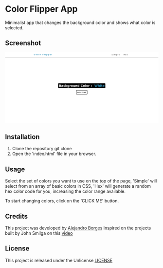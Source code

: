 # Color Flipper App

Minimalist app that changes the background color and shows what color is selected.

## Screenshot

![Screenshot](./assets/screenshot.png)

## Installation

1. Clone the repository git clone
2. Open the 'index.html' file in your browser.

## Usage

Select the set of colors you want to use on the top of the page, 'Simple' will select from an array of basic colors in CSS, 'Hex' will generate a random hex color code for you, increasing the color range available.

To start changing colors, click on the 'CLICK ME' button.

## Credits

This project was developed by [Alejandro Borges](https://github.com/AlexdelCarmen)
Inspired on the projects built by John Smilga on this [video](https://www.youtube.com/watch?v=3PHXvlpOkf4)

## License 

This project is released under the Unlicense [LICENSE](./LICENSE)